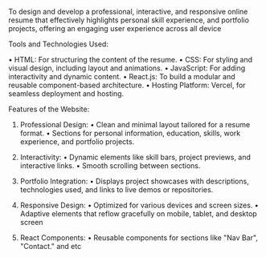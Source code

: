 To design and develop a professional, interactive, and responsive online resume that effectively highlights personal skill
experience, and portfolio projects, offering an engaging user experience across all device

Tools and Technologies Used:

• HTML: For structuring the content of the resume.
• CSS: For styling and visual design, including layout and animations.
• JavaScript: For adding interactivity and dynamic content.
• React.js: To build a modular and reusable component-based architecture.
• Hosting Platform: Vercel, for seamless deployment and hosting.

Features of the Website:

1. Professional Design:
• Clean and minimal layout tailored for a resume format.
• Sections for personal information, education, skills, work experience, and portfolio projects.

2. Interactivity:
• Dynamic elements like skill bars, project previews, and interactive links.
• Smooth scrolling between sections.

3. Portfolio Integration:
• Displays project showcases with descriptions, technologies used, and links to live demos or repositories.

4. Responsive Design:
• Optimized for various devices and screen sizes.
• Adaptive elements that reflow gracefully on mobile, tablet, and desktop screen

5. React Components:
• Reusable components for sections like "Nav Bar", "Contact." and etc
